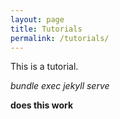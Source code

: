 ```yaml
---
layout: page
title: Tutorials
permalink: /tutorials/
---
```

This is a tutorial.

<i>bundle exec jekyll serve</i>
  
<b>does this work</b>
